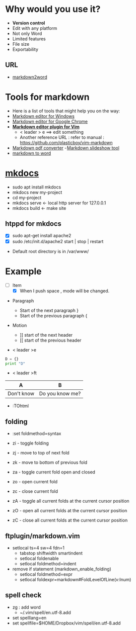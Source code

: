 # Why would you use it?
- **Version control**
- Edit with any platform
- Not only Word
- Limited features
- File size
- Exportability

## URL
- [markdown2word](https://hackernoon.com/say-yes-to-markdown-no-to-ms-word-be4692e7a8cd)

# Tools for markdown
- Here is a list of tools that might help you on the way:
- [Markdown editor for Windows](http://markdownpad.com/)
- [Markdown editor for Google Chrome](https://chrome.google.com/webstore/detail/markdown-editor/ekdcaddpmiodcipjfmffhhefijpdckaf)
- **[Markdown editor plugin for Vim](https://github.com/gabrielelana/vim-markdown)**
    - < leader > e  ==> edit something
    - Another reference URL : refer to manual : https://github.com/plasticboy/vim-markdown
- [Markdown pdf converter](https://github.com/alanshaw/markdown-pdf )
- [Markdown slideshow tool](https://github.com/gnab/remark )
- [markdown to word](https://github.com/benbalter/markdown_to_word)

# [mkdocs](https://www.mkdocs.org/)
- sudo apt install mkdocs
- mkdocs new my-project
- cd my-project
- mkdocs serve  <- local http server for 127.0.0.1
- mkdocs build  <- make site
## htppd for mkdocs
- [x] sudo apt-get install apache2
- [x] sudo /etc/init.d/apache2 start | stop | restart
- Default root directory is in /var/www/

# Example
- [ ] Item
    - [x] When I push space , mode will be changed.

- Paragraph
    - Start of the next paragraph }
    - Start of the previous paragraph {

- Motion
    - ]] start of the next header
    - [[ start of the previous header

- < leader >e
```python
D = {}
print "D"
```

- < leader >ft

| A          | B               |
| --         | --              |
| Don't know | Do you know me? |

- :TOhtml


## folding
- :set foldmethod=syntax

- zi - toggle folding

- zj - move to top of next fold
- zk - move to bottom of previous fold

- za - toggle current fold open and closed
- zo - open current fold
- zc - close current fold

- zA - toggle all current folds at the current cursor position
- zO - open all current folds at the current cursor position
- zC - close all current folds at the current cursor position

## ftplugin/markdown.vim
- setlocal ts=4 sw=4 fdn=1
    - tabstop  shiftwidth smartindent
    - setlocal foldenable
    - setlocal foldmethod=indent
- remove if statement (markdown_enable_folding)
    - setlocal foldmethod=expr
    - setlocal foldexpr=markdown#FoldLevelOfLine(v:lnum)

## spell check
- zg  : add word
    - ~/.vim/spell/en.utf-8.add
- set spelllang=en
- set spellfile=$HOME/Dropbox/vim/spell/en.utf-8.add

